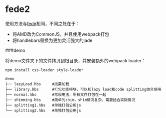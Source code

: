 # fede2
  
使用方法与[fede](https://github.com/keenwon/fede)相同，不同之处在于：

- 将AMD改为CommonJS，并且使用webpack打包
- 将handlebars替换为更加灵活强大的jade

###demo

将demo文件夹下的文件拷贝到根目录，并安装额外的webpack loader：  

```shell
npm install css-loader style-loader
```

```shell
demo
├── lazyLoad.hbs     #按需加载
├── library.hbs      #打包功能模块，可以和lazy load和code splitting结合使用
├── normal.hbs       #常规用法，所有文件打包在一起
├── shimming.hbs     #简单的shim，shim情况复杂，需要结合实际情况
├── splitting1.hbs   #单独打包公用js
└── splitting2.hbs   #单独打包公用js
```

